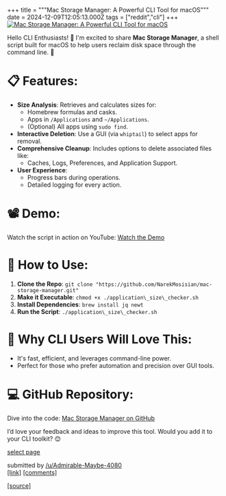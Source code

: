 +++
title = """Mac Storage Manager: A Powerful CLI Tool for macOS"""
date = 2024-12-09T12:05:13.000Z
tags = ["reddit","cli"]
+++
[![Mac Storage Manager: A Powerful CLI Tool for macOS](https://b.thumbs.redditmedia.com/yd-bZCnnByTK6IEIlGSxJaijsRwA97onyNIwrc008Xc.jpg "Mac Storage Manager: A Powerful CLI Tool for macOS")](https://www.reddit.com/r/commandline/comments/1ha885f/mac_storage_manager_a_powerful_cli_tool_for_macos/)

Hello CLI Enthusiasts! 👋 I'm excited to share **Mac Storage Manager**, a shell script built for macOS to help users reclaim disk space through the command line. 🎯

📋 Features:
============

*   **Size Analysis**: Retrieves and calculates sizes for:
    *   Homebrew formulas and casks.
    *   Apps in `/Applications` and `~/Applications`.
    *   (Optional) All apps using `sudo find`.
*   **Interactive Deletion**: Use a GUI (via `whiptail`) to select apps for removal.
*   **Comprehensive Cleanup**: Includes options to delete associated files like:
    *   Caches, Logs, Preferences, and Application Support.
*   **User Experience**:
    *   Progress bars during operations.
    *   Detailed logging for every action.

📽️ Demo:
=========

Watch the script in action on YouTube: [Watch the Demo](https://www.youtube.com/watch?v=eO7GkXesK0Q)

🚀 How to Use:
==============

1.  **Clone the Repo**: `git clone "https://github.com/NarekMosisian/mac-storage-manager.git"`
2.  **Make it Executable**: `chmod +x ./application\_size\_checker.sh`
3.  **Install Dependencies**: `brew install jq newt`
4.  **Run the Script**: `./application\_size\_checker.sh`

🌟 Why CLI Users Will Love This:
================================

*   It's fast, efficient, and leverages command-line power.
*   Perfect for those who prefer automation and precision over GUI tools.

💻 GitHub Repository:
=====================

Dive into the code: [Mac Storage Manager on GitHub](https://github.com/NarekMosisian/mac-storage-manager)

I’d love your feedback and ideas to improve this tool. Would you add it to your CLI toolkit? 😊

[select page](https://preview.redd.it/qizb5x5pct5e1.png?width=1286&format=png&auto=webp&s=4c2b6eca500c6308ed2c2bc0f232eec1b38e4be2)

submitted by [/u/Admirable-Maybe-4080](https://www.reddit.com/user/Admirable-Maybe-4080)  
[\[link\]](https://www.reddit.com/r/commandline/comments/1ha885f/mac_storage_manager_a_powerful_cli_tool_for_macos/) [\[comments\]](https://www.reddit.com/r/commandline/comments/1ha885f/mac_storage_manager_a_powerful_cli_tool_for_macos/)

[[source]](https://www.reddit.com/r/commandline/comments/1ha885f/mac_storage_manager_a_powerful_cli_tool_for_macos/)
